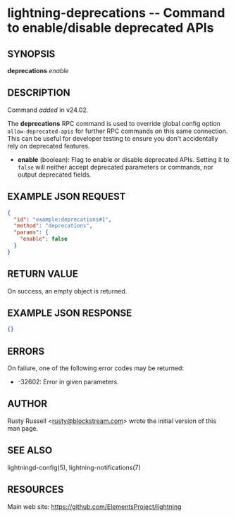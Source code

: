 lightning-deprecations -- Command to enable/disable deprecated APIs
===================================================================

SYNOPSIS
--------

**deprecations** *enable* 

DESCRIPTION
-----------

Command *added* in v24.02.

The **deprecations** RPC command is used to override global config option `allow-deprecated-apis` for further RPC commands on this same connection. This can be useful for developer testing to ensure you don't accidentally rely on deprecated features.

- **enable** (boolean): Flag to enable or disable deprecated APIs. Setting it to `false` will neither accept deprecated parameters or commands, nor output deprecated fields.

EXAMPLE JSON REQUEST
--------------------

```json
{
  "id": "example:deprecations#1",
  "method": "deprecations",
  "params": {
    "enable": false
  }
}
```

RETURN VALUE
------------

On success, an empty object is returned.

EXAMPLE JSON RESPONSE
---------------------

```json
{}
```

ERRORS
------

On failure, one of the following error codes may be returned:

- -32602: Error in given parameters.

AUTHOR
------

Rusty Russell <<rusty@blockstream.com>> wrote the initial version of this man page.

SEE ALSO
--------

lightningd-config(5), lightning-notifications(7)

RESOURCES
---------

Main web site: <https://github.com/ElementsProject/lightning>
